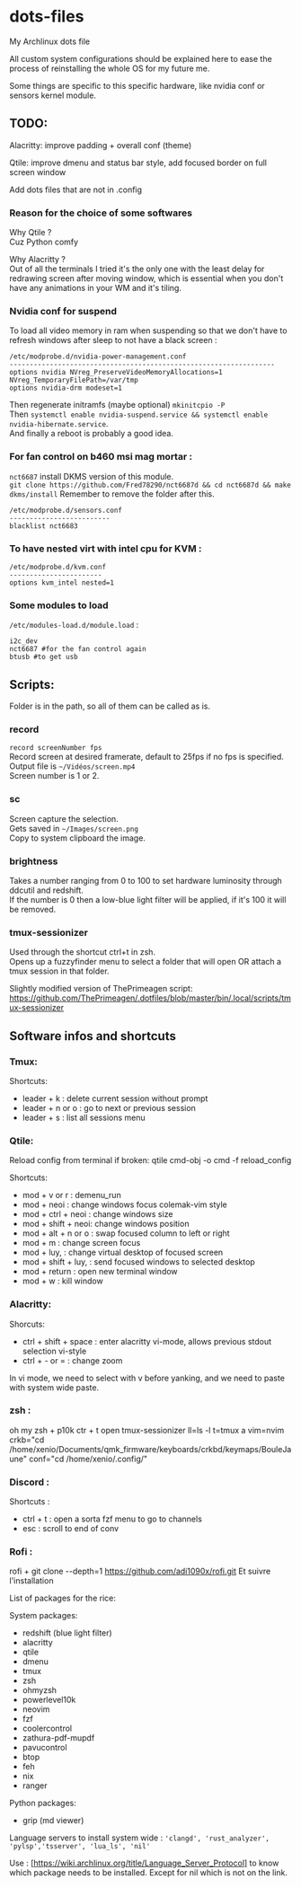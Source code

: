 # dots-files
My Archlinux dots file 

All custom system configurations should be explained here to ease the process of reinstalling the whole OS for my future me.

Some things are specific to this specific hardware, like nvidia conf or sensors kernel module.

## TODO:

Alacritty: improve padding + overall conf (theme)

Qtile: improve dmenu and status bar style, add focused border on full screen window

Add dots files that are not in .config

### Reason for the choice of some softwares

Why Qtile ? \
Cuz Python comfy

Why Alacritty ?\
Out of all the terminals I tried it's the only one with the least delay for redrawing screen after moving window, which is essential when you don't have any animations in your WM and it's tiling.

### Nvidia conf for suspend
To load all video memory in ram when suspending so that we don't have to refresh windows after sleep to not have a black screen :

```
/etc/modprobe.d/nvidia-power-management.conf
------------------------------------------------------------------
options nvidia NVreg_PreserveVideoMemoryAllocations=1 NVreg_TemporaryFilePath=/var/tmp
options nvidia-drm modeset=1
```

Then regenerate initramfs (maybe optional) ``mkinitcpio -P``\
Then ``systemctl enable nvidia-suspend.service && systemctl enable nvidia-hibernate.service``.\
And finally a reboot is probably a good idea.

### For fan control on b460 msi mag mortar : 

``nct6687`` install DKMS version of this module.\
``git clone https://github.com/Fred78290/nct6687d && cd nct6687d && make dkms/install``
Remember to remove the folder after this.

```
/etc/modprobe.d/sensors.conf
-------------------------
blacklist nct6683
```

### To have nested virt with intel cpu for KVM :
```
/etc/modprobe.d/kvm.conf
-----------------------
options kvm_intel nested=1
```

### Some modules to load

``/etc/modules-load.d/module.load`` :
```
i2c_dev
nct6687 #for the fan control again
btusb #to get usb
```

## Scripts: 
Folder is in the path, so all of them can be called as is. 

### record
``record screenNumber fps``\
Record screen at desired framerate, default to 25fps if no fps is specified. Output file is ``~/Vidéos/screen.mp4``\
Screen number is 1 or 2.

### sc

Screen capture the selection.\
Gets saved in ``~/Images/screen.png`` \
Copy to system clipboard the image.


### brightness

Takes a number ranging from 0 to 100 to set hardware luminosity through ddcutil and redshift.\
If the number is 0 then a low-blue light filter will be applied, if it's 100 it will be removed.

### tmux-sessionizer

Used through the shortcut ctrl+t in zsh.\
Opens up a fuzzyfinder menu to select a folder that will open OR attach a tmux session in that folder.

Slightly modified version of ThePrimeagen script: https://github.com/ThePrimeagen/.dotfiles/blob/master/bin/.local/scripts/tmux-sessionizer

## Software infos and shortcuts
### Tmux:

Shortcuts:
- leader + k : delete current session without prompt
- leader + n or o : go to next or previous session
- leader + s : list all sessions menu

### Qtile: 

Reload config from terminal if broken: qtile cmd-obj -o cmd -f reload_config

Shortcuts:
- mod + v or r : demenu_run
- mod + neoi : change windows focus colemak-vim style
- mod + ctrl + neoi : change windows size
- mod + shift + neoi: change windows position
- mod + alt + n or o : swap focused column to left or right
- mod + m : change screen focus
- mod + luy, : change virtual desktop of focused screen
- mod + shift + luy, : send focused windows to selected desktop
- mod + return : open new terminal window
- mod + w : kill window

### Alacritty:

Shorcuts:
- ctrl + shift + space : enter alacritty vi-mode, allows previous stdout selection vi-style
- ctrl + - or = : change zoom

In vi mode, we need to select with v before yanking, and we need to paste with system wide paste.


### zsh :

oh my zsh + p10k
ctr + t open tmux-sessionizer
ll=ls -l
t=tmux a
vim=nvim
crkb="cd /home/xenio/Documents/qmk_firmware/keyboards/crkbd/keymaps/BouleJaune"
conf="cd /home/xenio/.config/"

### Discord :

Shortcuts : 
- ctrl + t : open a sorta fzf menu to go to channels
- esc : scroll to end of conv

### Rofi :
rofi + 
git clone --depth=1 https://github.com/adi1090x/rofi.git
Et suivre l'installation

List of packages for the rice:

System packages:
- redshift (blue light filter)
- alacritty
- qtile
- dmenu
- tmux
- zsh
- ohmyzsh
- powerlevel10k
- neovim
- fzf
- coolercontrol
- zathura-pdf-mupdf
- pavucontrol
- btop
- feh
- nix
- ranger

Python packages:
- grip (md viewer)

Language servers to install system wide : 
``'clangd', 'rust_analyzer', 'pylsp','tsserver', 'lua_ls', 'nil'``


Use : [https://wiki.archlinux.org/title/Language_Server_Protocol] to know which package needs to be installed. Except for nil which is not on the link.
